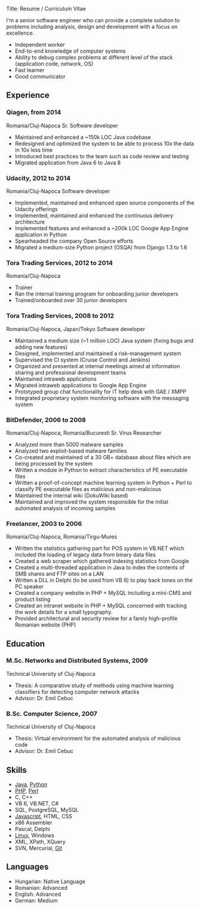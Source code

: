 Title: Resume / Curriculum Vitae

I'm a senior software engineer who can provide a complete solution to problems including analysis, design and development with a focus on excellence.

- Independent worker
- End-to-end knowledge of computer systems
- Ability to debug complex problems at different level of the stack (application code, network, OS)
- Fast learner
- Good communicator

## Experience

### Qiagen, from 2014
Romania/Cluj-Napoca
Sr. Software developer

- Maintained and enhanced a ~150k LOC Java codebase
- Redesigned and optimized the system to be able to process 10x the data in 10x less time
- Introduced best practices to the team such as code review and testing
- Migrated application from Java 6 to Java 8

### Udacity, 2012 to 2014
Romania/Cluj-Napoca
Software developer

- Implemented, maintained and enhanced open source components of the Udacity offerings
- Implemented, maintained and enhanced the continuous delivery architecture
- Implemented features and enhanced a ~200k LOC Google App Engine application in Python
- Spearheaded the company Open Source efforts
- Migrated a medium-size Python project (OSQA) from Django 1.3 to 1.6

### Tora Trading Services, 2012 to 2014
Romania/Cluj-Napoca

- Trainer
- Ran the internal training program for onboarding junior developers
- Trained/onboarded over 30 junior developers

### Tora Trading Services, 2008 to 2012
Romania/Cluj-Napoca, Japan/Tokyo
Software developer

- Maintained a medium size (~1 million LOC) Java system (fixing bugs and adding new features)
- Designed, implemented and maintained a risk-management system
- Supervised the CI system (Cruise Control and Jenkins)
- Organized and presented at internal meetings aimed at information sharing and professional development teams
- Maintained intraweb applications
- Migrated intraweb applications to Google App Engine
- Prototyped group chat functionality for IT help desk with GAE / XMPP
- Integrated proprietary system monitoring software with the messaging system

### BitDefender, 2006 to 2008
Romania/Cluj-Napoca, Romania/Bucuresti
Sr. Virus Researcher

- Analyzed more than 5000 malware samples
- Analyzed two exploit-based malware families
- Co-created and maintained of a 30 GB+ database about files which are being processed by the system
- Written a module in Python to extract characteristics of PE executable files
- Written a proof-of-concept machine learning system in Python + Perl to classify PE executable files as malicious and non-malicious
- Maintained the internal wiki (DokuWiki based)
- Maintained and improved the system responsible for the initial automated analysis of incoming samples

### Freelancer, 2003 to 2006
Romania/Cluj-Napoca, Romania/Tirgu-Mures

- Written the statistics gathering part for POS system in VB.NET which included the loading of legacy data from binary data files 
- Created a web scraper which gathered indexing statistics from Google 
- Created a multi-threaded application in Java to index the contents of SMB shares and FTP sites on a LAN  
- Written a DLL in Delphi (to be used from VB 6) to play back tones on the PC speaker  
- Created a company website in PHP + MySQL including a mini-CMS and product listing
- Created an intranet website in PHP + MySQL concerned with tracking the work details for a small typography.
- Provided architectural and security review for a farely high-profile Romanian website (PHP)

## Education

### M.Sc. Networks and Distributed Systems, 2009
Technical University of Cluj-Napoca

- Thesis: A comparative study of methods using machine learning classifiers for detecting computer network attacks
- Advisor: Dr. Emil Cebuc

### B.Sc. Computer Science, 2007
Technical University of Cluj-Napoca

- Thesis: Virtual environment for the automated analysis of malicious code
- Advisor: Dr. Emil Cebuc

## Skills

- [Java](/tag/java.html), [Python](/tag/python.html)
- [PHP](/tag/php.html), [Perl](/tag/perl.html)
- C, C++
- VB 6, VB.NET, C#
- SQL, PostgreSQL, MySQL
- [Javascript](/tag/javascript.html), HTML, CSS
- x86 Assembler
- Pascal, Delphi
- [Linux](/tag/linux.html), Windows
- XML, XPath, XQuery
- SVN, Mercurial, [Git](/tag/git.html)

## Languages

- Hungarian: Native Language
- Romanian: Advanced
- English: Advanced
- German: Medium
